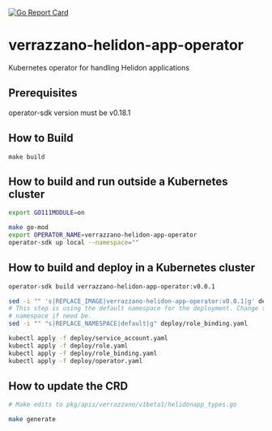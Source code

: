 [![Go Report Card](https://goreportcard.com/badge/github.com/verrazzano/verrazzano-helidon-app-operator)](https://goreportcard.com/report/github.com/verrazzano/verrazzano-helidon-app-operator)

# verrazzano-helidon-app-operator

Kubernetes operator for handling Helidon applications

## Prerequisites

operator-sdk version must be v0.18.1

## How to Build
```
make build
```

## How to build and run outside a Kubernetes cluster

```bash
export GO111MODULE=on

make go-mod
export OPERATOR_NAME=verrazzano-helidon-app-operator
operator-sdk up local --namespace=""
```

## How to build and deploy in a Kubernetes cluster

```bash
operator-sdk build verrazzano-helidon-app-operator:v0.0.1

sed -i "" 's|REPLACE_IMAGE|verrazzano-helidon-app-operator:v0.0.1|g' deploy/operator.yaml
# This step is using the default namespace for the deployment. Change to desired
# namespace if need be.
sed -i "" "s|REPLACE_NAMESPACE|default|g" deploy/role_binding.yaml

kubectl apply -f deploy/service_account.yaml
kubectl apply -f deploy/role.yaml
kubectl apply -f deploy/role_binding.yaml
kubectl apply -f deploy/operator.yaml
```

## How to update the CRD

```bash
# Make edits to pkg/apis/verrazzano/v1beta1/helidonapp_types.go

make generate
```
